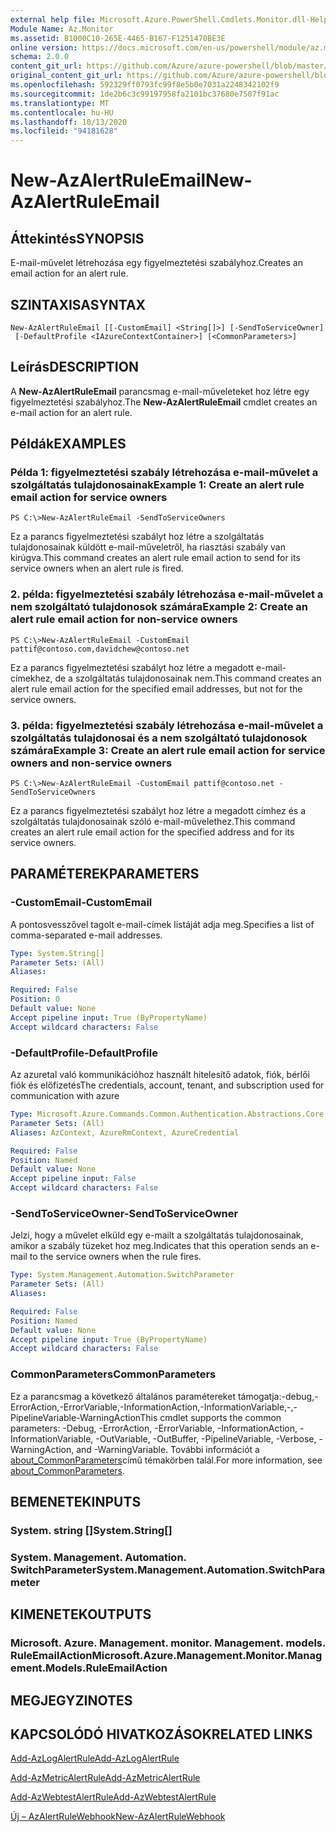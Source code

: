 ```yaml
---
external help file: Microsoft.Azure.PowerShell.Cmdlets.Monitor.dll-Help.xml
Module Name: Az.Monitor
ms.assetid: B1000C10-265E-4465-B167-F1251470BE3E
online version: https://docs.microsoft.com/en-us/powershell/module/az.monitor/new-azalertruleemail
schema: 2.0.0
content_git_url: https://github.com/Azure/azure-powershell/blob/master/src/Monitor/Monitor/help/New-AzAlertRuleEmail.md
original_content_git_url: https://github.com/Azure/azure-powershell/blob/master/src/Monitor/Monitor/help/New-AzAlertRuleEmail.md
ms.openlocfilehash: 592329ff0793fc99f8e5b0e7031a2248342102f9
ms.sourcegitcommit: 1de2b6c3c99197958fa2101bc37680e7507f91ac
ms.translationtype: MT
ms.contentlocale: hu-HU
ms.lasthandoff: 10/13/2020
ms.locfileid: "94181628"
---
```

# <span data-ttu-id="f327e-101">New-AzAlertRuleEmail</span><span class="sxs-lookup"><span data-stu-id="f327e-101">New-AzAlertRuleEmail</span></span>

## <span data-ttu-id="f327e-102">Áttekintés</span><span class="sxs-lookup"><span data-stu-id="f327e-102">SYNOPSIS</span></span>
<span data-ttu-id="f327e-103">E-mail-művelet létrehozása egy figyelmeztetési szabályhoz.</span><span class="sxs-lookup"><span data-stu-id="f327e-103">Creates an email action for an alert rule.</span></span>

## <span data-ttu-id="f327e-104">SZINTAXISA</span><span class="sxs-lookup"><span data-stu-id="f327e-104">SYNTAX</span></span>

```
New-AzAlertRuleEmail [[-CustomEmail] <String[]>] [-SendToServiceOwner]
 [-DefaultProfile <IAzureContextContainer>] [<CommonParameters>]
```

## <span data-ttu-id="f327e-105">Leírás</span><span class="sxs-lookup"><span data-stu-id="f327e-105">DESCRIPTION</span></span>
<span data-ttu-id="f327e-106">A **New-AzAlertRuleEmail** parancsmag e-mail-műveleteket hoz létre egy figyelmeztetési szabályhoz.</span><span class="sxs-lookup"><span data-stu-id="f327e-106">The **New-AzAlertRuleEmail** cmdlet creates an e-mail action for an alert rule.</span></span>

## <span data-ttu-id="f327e-107">Példák</span><span class="sxs-lookup"><span data-stu-id="f327e-107">EXAMPLES</span></span>

### <span data-ttu-id="f327e-108">Példa 1: figyelmeztetési szabály létrehozása e-mail-művelet a szolgáltatás tulajdonosainak</span><span class="sxs-lookup"><span data-stu-id="f327e-108">Example 1: Create an alert rule email action for service owners</span></span>
```
PS C:\>New-AzAlertRuleEmail -SendToServiceOwners
```

<span data-ttu-id="f327e-109">Ez a parancs figyelmeztetési szabályt hoz létre a szolgáltatás tulajdonosainak küldött e-mail-műveletről, ha riasztási szabály van kirúgva.</span><span class="sxs-lookup"><span data-stu-id="f327e-109">This command creates an alert rule email action to send for its service owners when an alert rule is fired.</span></span>

### <span data-ttu-id="f327e-110">2. példa: figyelmeztetési szabály létrehozása e-mail-művelet a nem szolgáltató tulajdonosok számára</span><span class="sxs-lookup"><span data-stu-id="f327e-110">Example 2: Create an alert rule email action for non-service owners</span></span>
```
PS C:\>New-AzAlertRuleEmail -CustomEmail pattif@contoso.com,davidchew@contoso.net
```

<span data-ttu-id="f327e-111">Ez a parancs figyelmeztetési szabályt hoz létre a megadott e-mail-címekhez, de a szolgáltatás tulajdonosainak nem.</span><span class="sxs-lookup"><span data-stu-id="f327e-111">This command creates an alert rule email action for the specified email addresses, but not for the service owners.</span></span>

### <span data-ttu-id="f327e-112">3. példa: figyelmeztetési szabály létrehozása e-mail-művelet a szolgáltatás tulajdonosai és a nem szolgáltató tulajdonosok számára</span><span class="sxs-lookup"><span data-stu-id="f327e-112">Example 3: Create an alert rule email action for service owners and non-service owners</span></span>
```
PS C:\>New-AzAlertRuleEmail -CustomEmail pattif@contoso.net -SendToServiceOwners
```

<span data-ttu-id="f327e-113">Ez a parancs figyelmeztetési szabályt hoz létre a megadott címhez és a szolgáltatás tulajdonosainak szóló e-mail-művelethez.</span><span class="sxs-lookup"><span data-stu-id="f327e-113">This command creates an alert rule email action for the specified address and for its service owners.</span></span>

## <span data-ttu-id="f327e-114">PARAMÉTEREK</span><span class="sxs-lookup"><span data-stu-id="f327e-114">PARAMETERS</span></span>

### <span data-ttu-id="f327e-115">-CustomEmail</span><span class="sxs-lookup"><span data-stu-id="f327e-115">-CustomEmail</span></span>
<span data-ttu-id="f327e-116">A pontosvesszővel tagolt e-mail-címek listáját adja meg.</span><span class="sxs-lookup"><span data-stu-id="f327e-116">Specifies a list of comma-separated e-mail addresses.</span></span>

```yaml
Type: System.String[]
Parameter Sets: (All)
Aliases:

Required: False
Position: 0
Default value: None
Accept pipeline input: True (ByPropertyName)
Accept wildcard characters: False
```

### <span data-ttu-id="f327e-117">-DefaultProfile</span><span class="sxs-lookup"><span data-stu-id="f327e-117">-DefaultProfile</span></span>
<span data-ttu-id="f327e-118">Az azuretal való kommunikációhoz használt hitelesítő adatok, fiók, bérlői fiók és előfizetés</span><span class="sxs-lookup"><span data-stu-id="f327e-118">The credentials, account, tenant, and subscription used for communication with azure</span></span>

```yaml
Type: Microsoft.Azure.Commands.Common.Authentication.Abstractions.Core.IAzureContextContainer
Parameter Sets: (All)
Aliases: AzContext, AzureRmContext, AzureCredential

Required: False
Position: Named
Default value: None
Accept pipeline input: False
Accept wildcard characters: False
```

### <span data-ttu-id="f327e-119">-SendToServiceOwner</span><span class="sxs-lookup"><span data-stu-id="f327e-119">-SendToServiceOwner</span></span>
<span data-ttu-id="f327e-120">Jelzi, hogy a művelet elküld egy e-mailt a szolgáltatás tulajdonosainak, amikor a szabály tüzeket hoz meg.</span><span class="sxs-lookup"><span data-stu-id="f327e-120">Indicates that this operation sends an e-mail to the service owners when the rule fires.</span></span>

```yaml
Type: System.Management.Automation.SwitchParameter
Parameter Sets: (All)
Aliases:

Required: False
Position: Named
Default value: None
Accept pipeline input: True (ByPropertyName)
Accept wildcard characters: False
```

### <span data-ttu-id="f327e-121">CommonParameters</span><span class="sxs-lookup"><span data-stu-id="f327e-121">CommonParameters</span></span>
<span data-ttu-id="f327e-122">Ez a parancsmag a következő általános paramétereket támogatja:-debug,-ErrorAction,-ErrorVariable,-InformationAction,-InformationVariable,-,-PipelineVariable-WarningAction</span><span class="sxs-lookup"><span data-stu-id="f327e-122">This cmdlet supports the common parameters: -Debug, -ErrorAction, -ErrorVariable, -InformationAction, -InformationVariable, -OutVariable, -OutBuffer, -PipelineVariable, -Verbose, -WarningAction, and -WarningVariable.</span></span> <span data-ttu-id="f327e-123">További információt a [about_CommonParameters](http://go.microsoft.com/fwlink/?LinkID=113216)című témakörben talál.</span><span class="sxs-lookup"><span data-stu-id="f327e-123">For more information, see [about_CommonParameters](http://go.microsoft.com/fwlink/?LinkID=113216).</span></span>

## <span data-ttu-id="f327e-124">BEMENETEK</span><span class="sxs-lookup"><span data-stu-id="f327e-124">INPUTS</span></span>

### <span data-ttu-id="f327e-125">System. string []</span><span class="sxs-lookup"><span data-stu-id="f327e-125">System.String[]</span></span>

### <span data-ttu-id="f327e-126">System. Management. Automation. SwitchParameter</span><span class="sxs-lookup"><span data-stu-id="f327e-126">System.Management.Automation.SwitchParameter</span></span>

## <span data-ttu-id="f327e-127">KIMENETEK</span><span class="sxs-lookup"><span data-stu-id="f327e-127">OUTPUTS</span></span>

### <span data-ttu-id="f327e-128">Microsoft. Azure. Management. monitor. Management. models. RuleEmailAction</span><span class="sxs-lookup"><span data-stu-id="f327e-128">Microsoft.Azure.Management.Monitor.Management.Models.RuleEmailAction</span></span>

## <span data-ttu-id="f327e-129">MEGJEGYZI</span><span class="sxs-lookup"><span data-stu-id="f327e-129">NOTES</span></span>

## <span data-ttu-id="f327e-130">KAPCSOLÓDÓ HIVATKOZÁSOK</span><span class="sxs-lookup"><span data-stu-id="f327e-130">RELATED LINKS</span></span>

[<span data-ttu-id="f327e-131">Add-AzLogAlertRule</span><span class="sxs-lookup"><span data-stu-id="f327e-131">Add-AzLogAlertRule</span></span>](./Add-AzLogAlertRule.md)

[<span data-ttu-id="f327e-132">Add-AzMetricAlertRule</span><span class="sxs-lookup"><span data-stu-id="f327e-132">Add-AzMetricAlertRule</span></span>](./Add-AzMetricAlertRule.md)

[<span data-ttu-id="f327e-133">Add-AzWebtestAlertRule</span><span class="sxs-lookup"><span data-stu-id="f327e-133">Add-AzWebtestAlertRule</span></span>](./Add-AzWebtestAlertRule.md)

[<span data-ttu-id="f327e-134">Új – AzAlertRuleWebhook</span><span class="sxs-lookup"><span data-stu-id="f327e-134">New-AzAlertRuleWebhook</span></span>](./New-AzAlertRuleWebhook.md)


